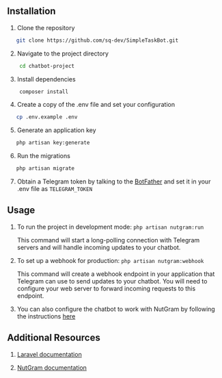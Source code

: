 ## Installation

1. Clone the repository 
```bash
   git clone https://github.com/sq-dev/SimpleTaskBot.git
```
2. Navigate to the project directory
```bash
    cd chatbot-project
```
3. Install dependencies
```bash
    composer install
```
4. Create a copy of the .env file and set your configuration
```bash
   cp .env.example .env
```
5. Generate an application key
```bash
   php artisan key:generate
```
6. Run the migrations
```bash
   php artisan migrate
```
7. Obtain a Telegram token by talking to the [BotFather](https://telegram.me/botfather) and set it in your .env file as `TELEGRAM_TOKEN`

## Usage

1. To run the project in development mode:
   ```php artisan nutgram:run```

   This command will start a long-polling connection with Telegram servers and will handle incoming updates to your chatbot.

2. To set up a webhook for production:
   ```php artisan nutgram:webhook```

   This command will create a webhook endpoint in your application that Telegram can use to send updates to your chatbot. You will need to configure your web server to forward incoming requests to this endpoint.

3. You can also configure the chatbot to work with NutGram by following the instructions [here](https://github.com/nutgram/nutgram)

## Additional Resources

1. [Laravel documentation](https://laravel.com/docs)

2. [NutGram documentation](https://github.com/nutgram/nutgram)
